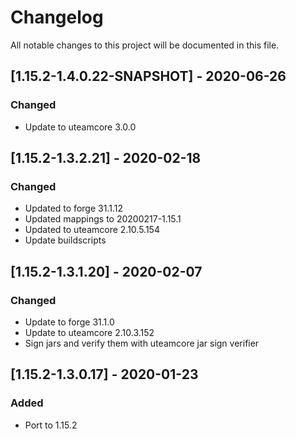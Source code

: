 # Changelog
All notable changes to this project will be documented in this file.

## [1.15.2-1.4.0.22-SNAPSHOT] - 2020-06-26
### Changed
 - Update to uteamcore 3.0.0

## [1.15.2-1.3.2.21] - 2020-02-18
### Changed
 - Updated to forge 31.1.12
 - Updated mappings to 20200217-1.15.1
 - Updated to uteamcore 2.10.5.154
 - Update buildscripts

## [1.15.2-1.3.1.20] - 2020-02-07
### Changed
 - Update to forge 31.1.0
 - Update to uteamcore 2.10.3.152
 - Sign jars and verify them with uteamcore jar sign verifier

## [1.15.2-1.3.0.17] - 2020-01-23
### Added
 - Port to 1.15.2